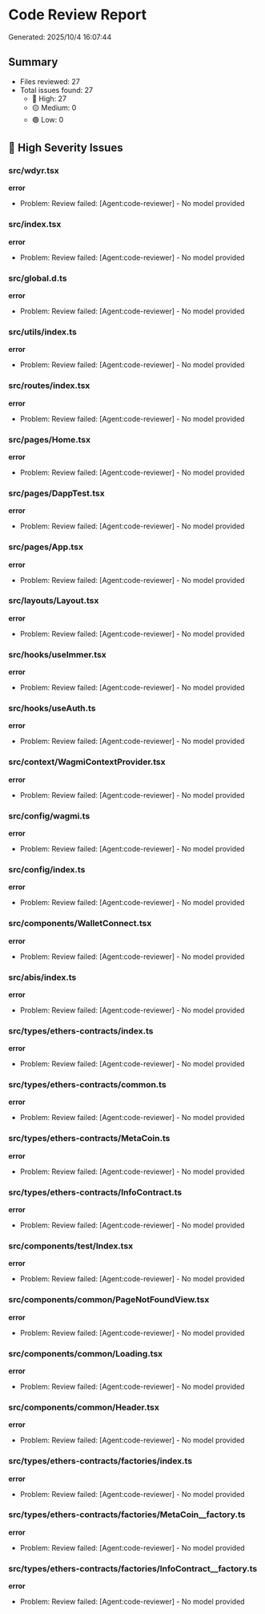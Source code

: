 # Code Review Report

Generated: 2025/10/4 16:07:44

## Summary

- Files reviewed: 27
- Total issues found: 27
  - 🔴 High: 27
  - 🟡 Medium: 0
  - 🟢 Low: 0

## 🔴 High Severity Issues

### src/wdyr.tsx

**error**
- Problem: Review failed: [Agent:code-reviewer] - No model provided

### src/index.tsx

**error**
- Problem: Review failed: [Agent:code-reviewer] - No model provided

### src/global.d.ts

**error**
- Problem: Review failed: [Agent:code-reviewer] - No model provided

### src/utils/index.ts

**error**
- Problem: Review failed: [Agent:code-reviewer] - No model provided

### src/routes/index.tsx

**error**
- Problem: Review failed: [Agent:code-reviewer] - No model provided

### src/pages/Home.tsx

**error**
- Problem: Review failed: [Agent:code-reviewer] - No model provided

### src/pages/DappTest.tsx

**error**
- Problem: Review failed: [Agent:code-reviewer] - No model provided

### src/pages/App.tsx

**error**
- Problem: Review failed: [Agent:code-reviewer] - No model provided

### src/layouts/Layout.tsx

**error**
- Problem: Review failed: [Agent:code-reviewer] - No model provided

### src/hooks/useImmer.tsx

**error**
- Problem: Review failed: [Agent:code-reviewer] - No model provided

### src/hooks/useAuth.ts

**error**
- Problem: Review failed: [Agent:code-reviewer] - No model provided

### src/context/WagmiContextProvider.tsx

**error**
- Problem: Review failed: [Agent:code-reviewer] - No model provided

### src/config/wagmi.ts

**error**
- Problem: Review failed: [Agent:code-reviewer] - No model provided

### src/config/index.ts

**error**
- Problem: Review failed: [Agent:code-reviewer] - No model provided

### src/components/WalletConnect.tsx

**error**
- Problem: Review failed: [Agent:code-reviewer] - No model provided

### src/abis/index.ts

**error**
- Problem: Review failed: [Agent:code-reviewer] - No model provided

### src/types/ethers-contracts/index.ts

**error**
- Problem: Review failed: [Agent:code-reviewer] - No model provided

### src/types/ethers-contracts/common.ts

**error**
- Problem: Review failed: [Agent:code-reviewer] - No model provided

### src/types/ethers-contracts/MetaCoin.ts

**error**
- Problem: Review failed: [Agent:code-reviewer] - No model provided

### src/types/ethers-contracts/InfoContract.ts

**error**
- Problem: Review failed: [Agent:code-reviewer] - No model provided

### src/components/test/Index.tsx

**error**
- Problem: Review failed: [Agent:code-reviewer] - No model provided

### src/components/common/PageNotFoundView.tsx

**error**
- Problem: Review failed: [Agent:code-reviewer] - No model provided

### src/components/common/Loading.tsx

**error**
- Problem: Review failed: [Agent:code-reviewer] - No model provided

### src/components/common/Header.tsx

**error**
- Problem: Review failed: [Agent:code-reviewer] - No model provided

### src/types/ethers-contracts/factories/index.ts

**error**
- Problem: Review failed: [Agent:code-reviewer] - No model provided

### src/types/ethers-contracts/factories/MetaCoin__factory.ts

**error**
- Problem: Review failed: [Agent:code-reviewer] - No model provided

### src/types/ethers-contracts/factories/InfoContract__factory.ts

**error**
- Problem: Review failed: [Agent:code-reviewer] - No model provided

